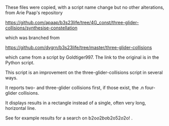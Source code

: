 These files were copied, with a script name change but no other alterations, from Arie Paap's repository

https://github.com/apaap/b3s23life/tree/4G_const/three-glider-collisions/synthesise-constellation

which was branched from

https://github.com/dvgrn/b3s23life/tree/master/three-glider-collisions

which came from a script by Goldtiger997.  The link to the original is in the Python script.

This script is an improvement on the three-glider-collisions script in several ways.

It reports two- and three-glider collisions first, if those exist, the .n four-glider collisions.

It displays results in a rectangle instead of a single, often very long, horizontal line.

See for example results for a search on b2o$o2bo$b2o5$2o$2o! .
